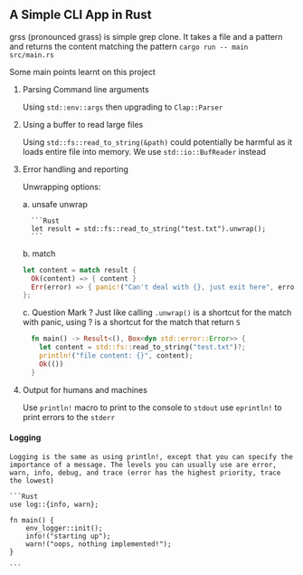 ## A Simple CLI App in Rust

grss (pronounced grass) is simple grep clone. It takes a file and a pattern and returns the content matching the pattern
`cargo run -- main src/main.rs`

Some main points learnt on this project

1.  Parsing Command line arguments

    Using `std::env::args` then upgrading to `Clap::Parser`

2.  Using a buffer to read large files

    Using `std::fs::read_to_string(&path)` could potentially be harmful as it loads entire file into memory. We use `std::io::BufReader` instead

3.  Error handling and reporting

    Unwrapping options:

    a. unsafe unwrap

          ```Rust
          let result = std::fs::read_to_string("test.txt").unwrap();
          ```

    b. match

    ```Rust
    let content = match result {
      Ok(content) => { content }
      Err(error) => { panic!("Can't deal with {}, just exit here", error); }
    };
    ```

    c. Question Mark ?
    Just like calling `.unwrap()` is a shortcut for the match with panic, using ? is a shortcut for the match that return `S`

    ```Rust
      fn main() -> Result<(), Box<dyn std::error::Error>> {
        let content = std::fs::read_to_string("test.txt")?;
        println!("file content: {}", content);
        Ok(())
      }
    ```

4.  Output for humans and machines

    Use `println!` macro to print to the console to `stdout`
    use `eprintln!` to print errors to the `stderr`

#### Logging

    Logging is the same as using println!, except that you can specify the importance of a message. The levels you can usually use are error, warn, info, debug, and trace (error has the highest priority, trace the lowest)

    ```Rust
    use log::{info, warn};

    fn main() {
        env_logger::init();
        info!("starting up");
        warn!("oops, nothing implemented!");
    }

    ```
